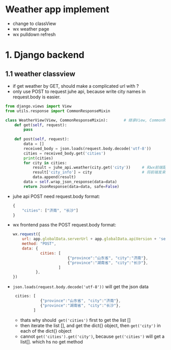 # Weather app implement
- change to classView
- wx weather page
- wx pulldown refresh

# 1. Django backend
## 1.1 weather classview
- if get weather by GET, should make a complicated url with ?
- only use POST to request juhe api, because write city names in request.body is easier.

```python
from django.views import View
from utils.response import CommonResponseMixin

class WeatherView(View, CommonResponseMixin):       # 继承View, CommonResponseMixin两个类
    def get(self, request):
        pass
        
    def post(self, request):
        data = []
        received_body = json.loads(request.body.decode('utf-8'))
        cities = received_body.get('cities')
        print(cities)
        for city in cities:
            result = juhe_api.weather(city.get('city'))     # 和wx前端配合，多一层获取city
            result['city_info'] = city                      # 将前端发来的信息，全部在保存在一个字段，返回回去
            data.append(result)
        data = self.wrap_json_response(data=data)
        return JsonResponse(data=data, safe=False)
```
- juhe api POST need request.body format:
    ```js
    {
        "cities": ["济南", "长沙"]
    }
    ```
- wx frontend pass the POST request.body format:
    ```js
    wx.request({
        url: app.globalData.serverUrl + app.globalData.apiVersion + 'service/weather/',
        method: "POST",
        data: {
                cities: [
                            {"province":"山东省", "city":"济南"},        
                            {"province":"湖南省", "city":"长沙"},
                        ]
              },
    })
    ```
- `json.loads(request.body.decode('utf-8'))` will get the json data
    ```js
     cities: [
                {"province":"山东省", "city":"济南"},        
                {"province":"湖南省", "city":"长沙"},
             ]
    ```
    - thats why should` get('cities')` first to get the list []
    - then iterate the list [], and get the dict{} object, then `get('city')` in each of the dict{} object
    - cannot `get('cities').get('city')`, because `get('cities')` will get a list[]. which hs no get method
